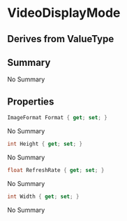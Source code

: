 # VideoDisplayMode

## Derives from ValueType

## Summary

No Summary
## Properties

```c#
ImageFormat Format { get; set; } 
```
No Summary
```c#
int Height { get; set; } 
```
No Summary
```c#
float RefreshRate { get; set; } 
```
No Summary
```c#
int Width { get; set; } 
```
No Summary
